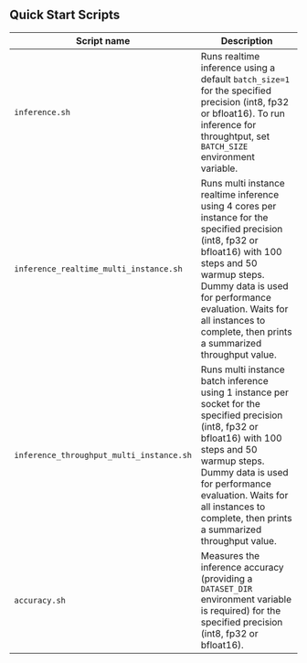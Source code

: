 <!--- 40. Quick Start Scripts -->
## Quick Start Scripts

| Script name | Description |
|-------------|-------------|
| `inference.sh` | Runs realtime inference using a default `batch_size=1` for the specified precision (int8, fp32 or bfloat16). To run inference for throughtput, set `BATCH_SIZE` environment variable. |
| `inference_realtime_multi_instance.sh` | Runs multi instance realtime inference using 4 cores per instance for the specified precision (int8, fp32 or bfloat16) with 100 steps and 50 warmup steps. Dummy data is used for performance evaluation. Waits for all instances to complete, then prints a summarized throughput value. |
| `inference_throughput_multi_instance.sh` | Runs multi instance batch inference using 1 instance per socket for the specified precision (int8, fp32 or bfloat16) with 100 steps and 50 warmup steps. Dummy data is used for performance evaluation. Waits for all instances to complete, then prints a summarized throughput value. |
| `accuracy.sh` | Measures the inference accuracy (providing a `DATASET_DIR` environment variable is required) for the specified precision (int8, fp32 or bfloat16). |
